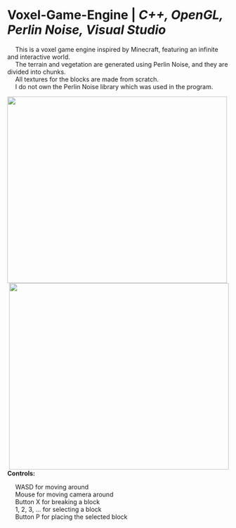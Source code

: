 # Voxel-Game-Engine | _C++, OpenGL, Perlin Noise, Visual Studio_

&emsp; This is a voxel game engine inspired by Minecraft, featuring an infinite and interactive world. <br/>
&emsp; The terrain and vegetation are generated using Perlin Noise, and they are divided into chunks. <br/>
&emsp; All textures for the blocks are made from scratch. <br/>
&emsp; I do not own the Perlin Noise library which was used in the program. <br/>

<p>
  <img align = "left" width="500" height="425" src="https://github.com/Razvan48/Voxel-Game-Engine/blob/main/Demo/VoxelCraftDemo0.gif">
  <img align = "right" width="500" height="425" src="https://github.com/Razvan48/Voxel-Game-Engine/blob/main/Demo/VoxelCraftDemo1.gif">
</p>

<br/>

**Controls:** <br/>

&emsp; WASD for moving around <br/>
&emsp; Mouse for moving camera around <br/>
&emsp; Button X for breaking a block <br/>
&emsp; 1, 2, 3, ... for selecting a block <br/>
&emsp; Button P for placing the selected block <br/>




